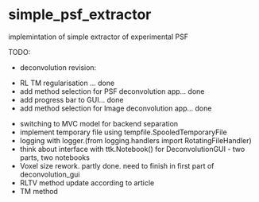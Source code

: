 # simple_psf_extractor
implemintation of simple extractor of experimental PSF

TODO:

- deconvolution revision:
+ RL TM regularisation ... done
+ add method selection for PSF deconvolution app... done
+ add progress bar to GUI... done
+ add method selection for Image deconvolution app... done

- switching to MVC model for backend separation
- implement temporary file using tempfile.SpooledTemporaryFile
- logging with logger.(from logging.handlers import RotatingFileHandler)
- think about interface with ttk.Notebook() for DeconvolutionGUI -  two parts, two notebooks
- Voxel size rework. partly done. need to finish  in first part of deconvolution_gui 
- RLTV method update according to article
- TM method